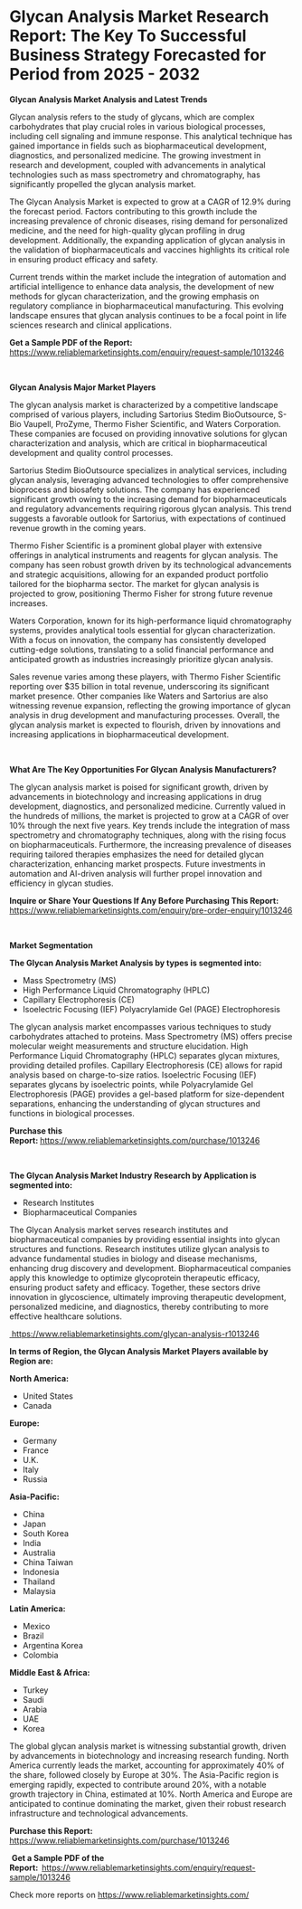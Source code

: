 <p><h1>Glycan Analysis Market Research Report: The Key To Successful Business Strategy Forecasted for Period from 2025 - 2032</h1></p><p><strong>Glycan Analysis Market Analysis and Latest Trends</strong></p>
<p><p>Glycan analysis refers to the study of glycans, which are complex carbohydrates that play crucial roles in various biological processes, including cell signaling and immune response. This analytical technique has gained importance in fields such as biopharmaceutical development, diagnostics, and personalized medicine. The growing investment in research and development, coupled with advancements in analytical technologies such as mass spectrometry and chromatography, has significantly propelled the glycan analysis market.</p><p>The Glycan Analysis Market is expected to grow at a CAGR of 12.9% during the forecast period. Factors contributing to this growth include the increasing prevalence of chronic diseases, rising demand for personalized medicine, and the need for high-quality glycan profiling in drug development. Additionally, the expanding application of glycan analysis in the validation of biopharmaceuticals and vaccines highlights its critical role in ensuring product efficacy and safety.</p><p>Current trends within the market include the integration of automation and artificial intelligence to enhance data analysis, the development of new methods for glycan characterization, and the growing emphasis on regulatory compliance in biopharmaceutical manufacturing. This evolving landscape ensures that glycan analysis continues to be a focal point in life sciences research and clinical applications.</p></p>
<p><strong>Get a Sample PDF of the Report:&nbsp;</strong> <a href="https://www.reliablemarketinsights.com/enquiry/request-sample/1013246?utm_campaign=2179&utm_medium=2&utm_source=Github&utm_content=ia&utm_term=05032025&utm_id=glycan-analysis">https://www.reliablemarketinsights.com/enquiry/request-sample/1013246</a></p>
<p>&nbsp;</p>
<p><strong>Glycan Analysis Major Market Players</strong></p>
<p><p>The glycan analysis market is characterized by a competitive landscape comprised of various players, including Sartorius Stedim BioOutsource, S-Bio Vaupell, ProZyme, Thermo Fisher Scientific, and Waters Corporation. These companies are focused on providing innovative solutions for glycan characterization and analysis, which are critical in biopharmaceutical development and quality control processes.</p><p>Sartorius Stedim BioOutsource specializes in analytical services, including glycan analysis, leveraging advanced technologies to offer comprehensive bioprocess and biosafety solutions. The company has experienced significant growth owing to the increasing demand for biopharmaceuticals and regulatory advancements requiring rigorous glycan analysis. This trend suggests a favorable outlook for Sartorius, with expectations of continued revenue growth in the coming years.</p><p>Thermo Fisher Scientific is a prominent global player with extensive offerings in analytical instruments and reagents for glycan analysis. The company has seen robust growth driven by its technological advancements and strategic acquisitions, allowing for an expanded product portfolio tailored for the biopharma sector. The market for glycan analysis is projected to grow, positioning Thermo Fisher for strong future revenue increases.</p><p>Waters Corporation, known for its high-performance liquid chromatography systems, provides analytical tools essential for glycan characterization. With a focus on innovation, the company has consistently developed cutting-edge solutions, translating to a solid financial performance and anticipated growth as industries increasingly prioritize glycan analysis.</p><p>Sales revenue varies among these players, with Thermo Fisher Scientific reporting over $35 billion in total revenue, underscoring its significant market presence. Other companies like Waters and Sartorius are also witnessing revenue expansion, reflecting the growing importance of glycan analysis in drug development and manufacturing processes. Overall, the glycan analysis market is expected to flourish, driven by innovations and increasing applications in biopharmaceutical development.</p></p>
<p>&nbsp;</p>
<p><strong>What Are The Key Opportunities For Glycan Analysis Manufacturers?</strong></p>
<p><p>The glycan analysis market is poised for significant growth, driven by advancements in biotechnology and increasing applications in drug development, diagnostics, and personalized medicine. Currently valued in the hundreds of millions, the market is projected to grow at a CAGR of over 10% through the next five years. Key trends include the integration of mass spectrometry and chromatography techniques, along with the rising focus on biopharmaceuticals. Furthermore, the increasing prevalence of diseases requiring tailored therapies emphasizes the need for detailed glycan characterization, enhancing market prospects. Future investments in automation and AI-driven analysis will further propel innovation and efficiency in glycan studies.</p></p>
<p><strong>Inquire or Share Your Questions If Any Before Purchasing This Report:</strong> <a href="https://www.reliablemarketinsights.com/enquiry/pre-order-enquiry/1013246?utm_campaign=2179&utm_medium=2&utm_source=Github&utm_content=ia&utm_term=05032025&utm_id=glycan-analysis">https://www.reliablemarketinsights.com/enquiry/pre-order-enquiry/1013246</a></p>
<p>&nbsp;</p>
<p><strong>Market Segmentation</strong></p>
<p><strong>The Glycan Analysis Market Analysis by types is segmented into:</strong></p>
<p><ul><li>Mass Spectrometry (MS)</li><li>High Performance Liquid Chromatography (HPLC)</li><li>Capillary Electrophoresis (CE)</li><li>Isoelectric Focusing (IEF) Polyacrylamide Gel (PAGE) Electrophoresis</li></ul></p>
<p><p>The glycan analysis market encompasses various techniques to study carbohydrates attached to proteins. Mass Spectrometry (MS) offers precise molecular weight measurements and structure elucidation. High Performance Liquid Chromatography (HPLC) separates glycan mixtures, providing detailed profiles. Capillary Electrophoresis (CE) allows for rapid analysis based on charge-to-size ratios. Isoelectric Focusing (IEF) separates glycans by isoelectric points, while Polyacrylamide Gel Electrophoresis (PAGE) provides a gel-based platform for size-dependent separations, enhancing the understanding of glycan structures and functions in biological processes.</p></p>
<p><strong>Purchase this Report:&nbsp;</strong><a href="https://www.reliablemarketinsights.com/purchase/1013246?utm_campaign=2179&utm_medium=2&utm_source=Github&utm_content=ia&utm_term=05032025&utm_id=glycan-analysis">https://www.reliablemarketinsights.com/purchase/1013246</a></p>
<p>&nbsp;</p>
<p><strong>The Glycan Analysis Market Industry Research by Application is segmented into:</strong></p>
<p><ul><li>Research Institutes</li><li>Biopharmaceutical Companies</li></ul></p>
<p><p>The Glycan Analysis market serves research institutes and biopharmaceutical companies by providing essential insights into glycan structures and functions. Research institutes utilize glycan analysis to advance fundamental studies in biology and disease mechanisms, enhancing drug discovery and development. Biopharmaceutical companies apply this knowledge to optimize glycoprotein therapeutic efficacy, ensuring product safety and efficacy. Together, these sectors drive innovation in glycoscience, ultimately improving therapeutic development, personalized medicine, and diagnostics, thereby contributing to more effective healthcare solutions.</p></p>
<p><a href="https://www.reliablemarketinsights.com/glycan-analysis-r1013246?utm_campaign=2179&utm_medium=2&utm_source=Github&utm_content=ia&utm_term=05032025&utm_id=glycan-analysis">&nbsp;https://www.reliablemarketinsights.com/glycan-analysis-r1013246</a></p>
<p><strong>In terms of Region, the Glycan Analysis Market Players available by Region are:</strong></p>
<p>
    <p> <strong> North America: </strong>
        <ul>
            <li>United States</li>
            <li>Canada</li>
        </ul>
        </p> 
    <p> <strong> Europe: </strong>
        <ul>
            <li>Germany</li>
            <li>France</li>
            <li>U.K.</li>
            <li>Italy</li>
            <li>Russia</li>
        </ul>
        </p> 
    <p> <strong> Asia-Pacific: </strong>
        <ul>
            <li>China</li>
            <li>Japan</li>
            <li>South Korea</li>
            <li>India</li>
            <li>Australia</li>
            <li>China Taiwan</li>
            <li>Indonesia</li>
            <li>Thailand</li>
            <li>Malaysia</li>
        </ul>
        </p> 
    <p> <strong> Latin America: </strong>
        <ul>
            <li>Mexico</li>
            <li>Brazil</li>
            <li>Argentina Korea</li>
            <li>Colombia</li>
        </ul>
        </p> 
    <p> <strong> Middle East & Africa: </strong>
        <ul>
            <li>Turkey</li>
            <li>Saudi</li>
            <li>Arabia</li>
            <li>UAE</li>
            <li>Korea</li>
        </ul>
    </p>
    </p>
<p><p>The global glycan analysis market is witnessing substantial growth, driven by advancements in biotechnology and increasing research funding. North America currently leads the market, accounting for approximately 40% of the share, followed closely by Europe at 30%. The Asia-Pacific region is emerging rapidly, expected to contribute around 20%, with a notable growth trajectory in China, estimated at 10%. North America and Europe are anticipated to continue dominating the market, given their robust research infrastructure and technological advancements.</p></p>
<p><strong>Purchase this Report: </strong><a href="https://www.reliablemarketinsights.com/purchase/1013246?utm_campaign=2179&utm_medium=2&utm_source=Github&utm_content=ia&utm_term=05032025&utm_id=glycan-analysis">https://www.reliablemarketinsights.com/purchase/1013246</a></p>
<p>&nbsp;<strong>Get a Sample PDF of the Report:&nbsp;&nbsp;</strong><a href="https://www.reliablemarketinsights.com/enquiry/request-sample/1013246?utm_campaign=2179&utm_medium=2&utm_source=Github&utm_content=ia&utm_term=05032025&utm_id=glycan-analysis">https://www.reliablemarketinsights.com/enquiry/request-sample/1013246</a></p>
<p><strong></strong></p>
<p>Check more reports on <a href="https://www.reliablemarketinsights.com/?utm_campaign=2179&utm_medium=2&utm_source=Github&utm_content=ia&utm_term=05032025&utm_id=glycan-analysis">https://www.reliablemarketinsights.com/</a></p>